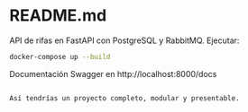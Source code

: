 # README.md
API de rifas en FastAPI con PostgreSQL y RabbitMQ. Ejecutar:

```bash
docker-compose up --build
```

Documentación Swagger en http://localhost:8000/docs
```

Así tendrías un proyecto completo, modular y presentable.
